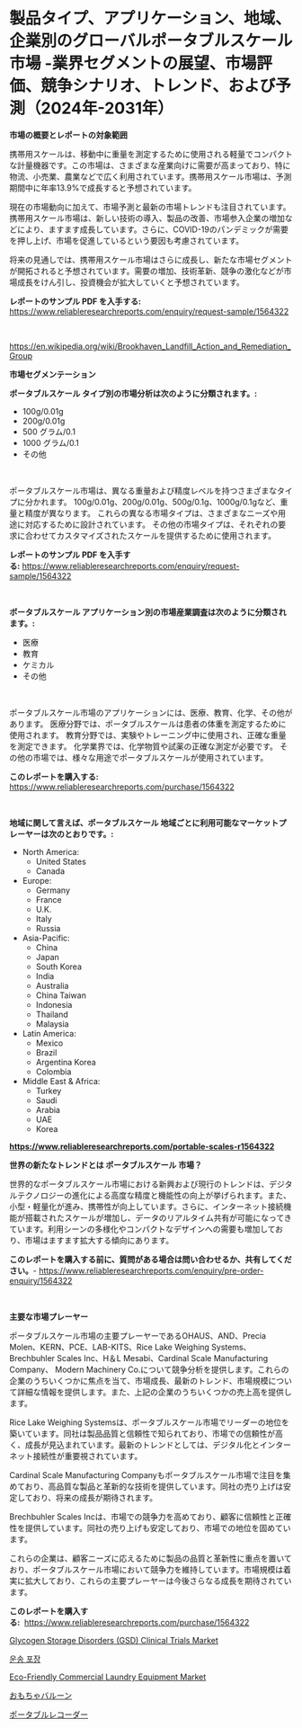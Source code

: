 <p><h1>製品タイプ、アプリケーション、地域、企業別のグローバルポータブルスケール市場 -業界セグメントの展望、市場評価、競争シナリオ、トレンド、および予測（2024年-2031年）</h1></p><p><strong>市場の概要とレポートの対象範囲</strong></p>
<p><p>携帯用スケールは、移動中に重量を測定するために使用される軽量でコンパクトな計量機器です。この市場は、さまざまな産業向けに需要が高まっており、特に物流、小売業、農業などで広く利用されています。携帯用スケール市場は、予測期間中に年率13.9%で成長すると予想されています。</p><p>現在の市場動向に加えて、市場予測と最新の市場トレンドも注目されています。携帯用スケール市場は、新しい技術の導入、製品の改善、市場参入企業の増加などにより、ますます成長しています。さらに、COVID-19のパンデミックが需要を押し上げ、市場を促進しているという要因も考慮されています。</p><p>将来の見通しでは、携帯用スケール市場はさらに成長し、新たな市場セグメントが開拓されると予想されています。需要の増加、技術革新、競争の激化などが市場成長をけん引し、投資機会が拡大していくと予想されています。</p></p>
<p><strong>レポートのサンプル PDF を入手する:</strong> <a href="https://www.reliableresearchreports.com/enquiry/request-sample/1564322">https://www.reliableresearchreports.com/enquiry/request-sample/1564322</a></p>
<p>&nbsp;</p>
<p><a href="https://en.wikipedia.org/wiki/Brookhaven_Landfill_Action_and_Remediation_Group">https://en.wikipedia.org/wiki/Brookhaven_Landfill_Action_and_Remediation_Group</a></p>
<p><strong>市場セグメンテーション</strong></p>
<p><strong>ポータブルスケール タイプ別の市場分析は次のように分類されます。:</strong></p>
<p><ul><li>100g/0.01g</li><li>200g/0.01g</li><li>500 グラム/0.1</li><li>1000 グラム/0.1</li><li>その他</li></ul></p>
<p>&nbsp;</p>
<p><p>ポータブルスケール市場は、異なる重量および精度レベルを持つさまざまなタイプに分かれます。 100g/0.01g、200g/0.01g、500g/0.1g、1000g/0.1gなど、重量と精度が異なります。 これらの異なる市場タイプは、さまざまなニーズや用途に対応するために設計されています。 その他の市場タイプは、それぞれの要求に合わせてカスタマイズされたスケールを提供するために使用されます。</p></p>
<p><strong>レポートのサンプル PDF を入手する:</strong>&nbsp;<a href="https://www.reliableresearchreports.com/enquiry/request-sample/1564322">https://www.reliableresearchreports.com/enquiry/request-sample/1564322</a></p>
<p>&nbsp;</p>
<p><strong> ポータブルスケール アプリケーション別の市場産業調査は次のように分類されます。:</strong></p>
<p><ul><li>医療</li><li>教育</li><li>ケミカル</li><li>その他</li></ul></p>
<p>&nbsp;</p>
<p><p>ポータブルスケール市場のアプリケーションには、医療、教育、化学、その他があります。 医療分野では、ポータブルスケールは患者の体重を測定するために使用されます。 教育分野では、実験やトレーニング中に使用され、正確な重量を測定できます。 化学業界では、化学物質や試薬の正確な測定が必要です。 その他の市場では、様々な用途でポータブルスケールが使用されています。</p></p>
<p><strong>このレポートを購入する:</strong>&nbsp; <a href="https://www.reliableresearchreports.com/purchase/1564322">https://www.reliableresearchreports.com/purchase/1564322</a></p>
<p>&nbsp;</p>
<p><strong>地域に関して言えば、ポータブルスケール 地域ごとに利用可能なマーケットプレーヤーは次のとおりです。:</strong></p>
<p><ul>
    <li>
        North America:
        <ul>
            <li>United States</li>
            <li>Canada</li>
        </ul>
    </li>
    <li>
        Europe:
        <ul>
            <li>Germany</li>
            <li>France</li>
            <li>U.K.</li>
            <li>Italy</li>
            <li>Russia</li>
        </ul>
    </li>
    <li>
        Asia-Pacific:
        <ul>
            <li>China</li>
            <li>Japan</li>
            <li>South Korea</li>
            <li>India</li>
            <li>Australia</li>
            <li>China Taiwan</li>
            <li>Indonesia</li>
            <li>Thailand</li>
            <li>Malaysia</li>
        </ul>
    </li>
    <li>
        Latin America:
        <ul>
            <li>Mexico</li>
            <li>Brazil</li>
            <li>Argentina Korea</li>
            <li>Colombia</li>
        </ul>
    </li>
    <li>
        Middle East & Africa:
        <ul>
            <li>Turkey</li>
            <li>Saudi</li>
            <li>Arabia</li>
            <li>UAE</li>
            <li>Korea</li>
        </ul>
    </li>
    </ul></p>
<p><strong><a href="https://www.reliableresearchreports.com/portable-scales-r1564322">https://www.reliableresearchreports.com/portable-scales-r1564322</a></strong>&nbsp;</p>
<p><strong>世界の新たなトレンドとは ポータブルスケール 市場？</strong></p>
<p><p>世界的なポータブルスケール市場における新興および現行のトレンドは、デジタルテクノロジーの進化による高度な精度と機能性の向上が挙げられます。また、小型・軽量化が進み、携帯性が向上しています。さらに、インターネット接続機能が搭載されたスケールが増加し、データのリアルタイム共有が可能になってきています。利用シーンの多様化やコンパクトなデザインへの需要も増加しており、市場はますます拡大する傾向にあります。</p></p>
<p><strong>このレポートを購入する前に、質問がある場合は問い合わせるか、共有してください。</strong>- <a href="https://www.reliableresearchreports.com/enquiry/pre-order-enquiry/1564322">https://www.reliableresearchreports.com/enquiry/pre-order-enquiry/1564322</a></p>
<p>&nbsp;</p>
<p><strong>主要な市場プレーヤー</strong></p>
<p><p>ポータブルスケール市場の主要プレーヤーであるOHAUS、AND、Precia Molen、KERN、PCE、LAB-KITS、Rice Lake Weighing Systems、Brechbuhler Scales Inc、H＆L Mesabi、Cardinal Scale Manufacturing Company、 Modern Machinery Co.について競争分析を提供します。これらの企業のうちいくつかに焦点を当て、市場成長、最新のトレンド、市場規模について詳細な情報を提供します。また、上記の企業のうちいくつかの売上高を提供します。</p><p>Rice Lake Weighing Systemsは、ポータブルスケール市場でリーダーの地位を築いています。同社は製品品質と信頼性で知られており、市場での信頼性が高く、成長が見込まれています。最新のトレンドとしては、デジタル化とインターネット接続性が重要視されています。</p><p>Cardinal Scale Manufacturing Companyもポータブルスケール市場で注目を集めており、高品質な製品と革新的な技術を提供しています。同社の売り上げは安定しており、将来の成長が期待されます。</p><p>Brechbuhler Scales Incは、市場での競争力を高めており、顧客に信頼性と正確性を提供しています。同社の売り上げも安定しており、市場での地位を固めています。</p><p>これらの企業は、顧客ニーズに応えるために製品の品質と革新性に重点を置いており、ポータブルスケール市場において競争力を維持しています。市場規模は着実に拡大しており、これらの主要プレーヤーは今後さらなる成長を期待されています。</p></p>
<p><strong>このレポートを購入する:</strong>&nbsp;&nbsp;<a href="https://www.reliableresearchreports.com/purchase/1564322">https://www.reliableresearchreports.com/purchase/1564322</a></p>
<p><p><a href="https://github.com/mdmasty/Market-Research-Report-List-1/blob/main/glycogen-storage-disorders-gsd-clinical-trials-market.md">Glycogen Storage Disorders (GSD) Clinical Trials Market</a></p><p><a href="https://github.com/LuckeyCorbin/Market-Research-Report-List-1/blob/main/928713011026.md">운송 포장</a></p><p><a href="https://github.com/salfordkingie/Market-Research-Report-List-1/blob/main/eco-friendly-commercial-laundry-equipment-market.md">Eco-Friendly Commercial Laundry Equipment Market</a></p><p><a href="https://github.com/RandallRunte2023/Market-Research-Report-List-2/blob/main/82706316396.md">おもちゃバルーン</a></p><p><a href="https://github.com/DanykaKilback/Market-Research-Report-List-2/blob/main/50063556397.md">ポータブルレコーダー</a></p></p>